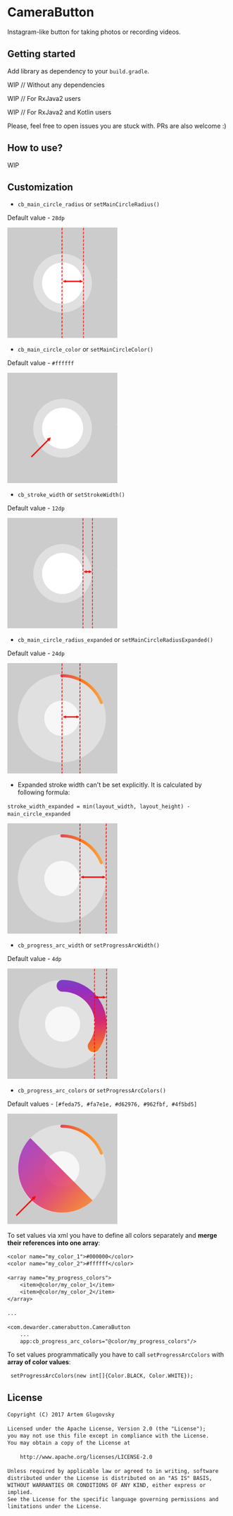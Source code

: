 # CameraButton

Instagram-like button for taking photos or recording videos.

## Getting started

Add library as dependency to your `build.gradle`.

WIP // Without any dependencies

WIP // For RxJava2 users

WIP // For RxJava2 and Kotlin users

Please, feel free to open issues you are stuck with. PRs are also welcome :)

## How to use?

WIP

## Customization

- `cb_main_circle_radius` or `setMainCircleRadius()`

Default value - `28dp`

<img width="250" src="/.github/arts/cb_main_circle_radius.png">

- `cb_main_circle_color` or `setMainCircleColor()`

Default value - `#ffffff`

<img width="250" src="/.github/arts/cb_main_circle_color.png">

- `cb_stroke_width` or `setStrokeWidth()`

Default value - `12dp`

<img width="250" src="/.github/arts/cb_stroke_width.png">

- `cb_main_circle_radius_expanded` or `setMainCircleRadiusExpanded()`

Default value - `24dp`

<img width="250" src="/.github/arts/cb_main_circle_radius_expanded.png">

- Expanded stroke width can't be set explicitly. It is calculated by following formula:

`stroke_width_expanded = min(layout_width, layout_height) - main_circle_expanded`

<img width="250" src="/.github/arts/cb_stroke_width_expanded.png">

- `cb_progress_arc_width` or `setProgressArcWidth()`

Default value - `4dp`

<img width="250" src="/.github/arts/cb_progress_arc_width.png">

- `cb_progress_arc_colors` or `setProgressArcColors()`

Default values - `[#feda75, #fa7e1e, #d62976, #962fbf, #4f5bd5]`

<img width="250" src="/.github/arts/cb_progress_arc_colors.png">

To set values via xml you have to define all colors separately and **merge their references into one array**:

    <color name="my_color_1">#000000</color>
    <color name="my_color_2">#ffffff</color>

    <array name="my_progress_colors">
        <item>@color/my_color_1</item>
        <item>@color/my_color_2</item>
    </array>
    
    ...
    
    <com.dewarder.camerabutton.CameraButton
        ...
        app:cb_progress_arc_colors="@color/my_progress_colors"/>
        
To set values programmatically you have to call `setProgressArcColors` with **array of color values**:

     setProgressArcColors(new int[]{Color.BLACK, Color.WHITE});
        

## License

```
Copyright (C) 2017 Artem Glugovsky

Licensed under the Apache License, Version 2.0 (the "License");
you may not use this file except in compliance with the License.
You may obtain a copy of the License at

    http://www.apache.org/licenses/LICENSE-2.0

Unless required by applicable law or agreed to in writing, software
distributed under the License is distributed on an "AS IS" BASIS,
WITHOUT WARRANTIES OR CONDITIONS OF ANY KIND, either express or implied.
See the License for the specific language governing permissions and
limitations under the License.
```

